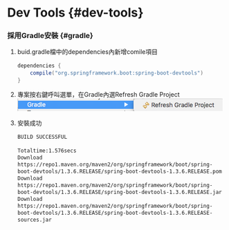 # Dev Tools {#dev-tools}

### 採用Gradle安裝 {#gradle}

1. buid.gradle檔中的dependencies內新增comile項目
   ```java
   dependencies {
       compile("org.springframework.boot:spring-boot-devtools")
   }
   ```
2. 專案按右鍵呼叫選單，在Gradle內選Refresh Gradle Project  
   ![](/assets/ying_mu_kuai_zhao_2016_-_07_-_28_shang_wu_12__12__26.png)

3. 安裝成功
   ```
   BUILD SUCCESSFUL

   Totaltime:1.576secs
   Download
   https://repo1.maven.org/maven2/org/springframework/boot/spring-boot-devtools/1.3.6.RELEASE/spring-boot-devtools-1.3.6.RELEASE.pom
   Download
   https://repo1.maven.org/maven2/org/springframework/boot/spring-boot-devtools/1.3.6.RELEASE/spring-boot-devtools-1.3.6.RELEASE.jar
   Download
   https://repo1.maven.org/maven2/org/springframework/boot/spring-boot-devtools/1.3.6.RELEASE/spring-boot-devtools-1.3.6.RELEASE-sources.jar
   ```



